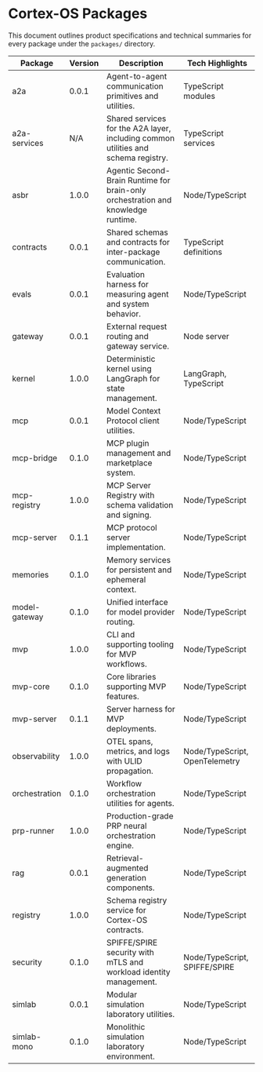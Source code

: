 # Cortex-OS Packages

This document outlines product specifications and technical summaries for every package under the `packages/` directory.

| Package       | Version | Description                                                                        | Tech Highlights                |
| ------------- | ------- | ---------------------------------------------------------------------------------- | ------------------------------ |
| a2a           | 0.0.1   | Agent-to-agent communication primitives and utilities.                             | TypeScript modules             |
| a2a-services  | N/A     | Shared services for the A2A layer, including common utilities and schema registry. | TypeScript services            |
| asbr          | 1.0.0   | Agentic Second-Brain Runtime for brain-only orchestration and knowledge runtime.   | Node/TypeScript                |
| contracts     | 0.0.1   | Shared schemas and contracts for inter-package communication.                      | TypeScript definitions         |
| evals         | 0.0.1   | Evaluation harness for measuring agent and system behavior.                        | Node/TypeScript                |
| gateway       | 0.0.1   | External request routing and gateway service.                                      | Node server                    |
| kernel        | 1.0.0   | Deterministic kernel using LangGraph for state management.                         | LangGraph, TypeScript          |
| mcp           | 0.0.1   | Model Context Protocol client utilities.                                           | Node/TypeScript                |
| mcp-bridge    | 0.1.0   | MCP plugin management and marketplace system.                                      | Node/TypeScript                |
| mcp-registry  | 1.0.0   | MCP Server Registry with schema validation and signing.                            | Node/TypeScript                |
| mcp-server    | 0.1.1   | MCP protocol server implementation.                                                | Node/TypeScript                |
| memories      | 0.1.0   | Memory services for persistent and ephemeral context.                              | Node/TypeScript                |
| model-gateway | 0.1.0   | Unified interface for model provider routing.                                      | Node/TypeScript                |
| mvp           | 1.0.0   | CLI and supporting tooling for MVP workflows.                                      | Node/TypeScript                |
| mvp-core      | 0.1.0   | Core libraries supporting MVP features.                                            | Node/TypeScript                |
| mvp-server    | 0.1.1   | Server harness for MVP deployments.                                                | Node/TypeScript                |
| observability | 1.0.0   | OTEL spans, metrics, and logs with ULID propagation.                               | Node/TypeScript, OpenTelemetry |
| orchestration | 0.1.0   | Workflow orchestration utilities for agents.                                       | Node/TypeScript                |
| prp-runner    | 1.0.0   | Production-grade PRP neural orchestration engine.                                  | Node/TypeScript                |
| rag           | 0.0.1   | Retrieval-augmented generation components.                                         | Node/TypeScript                |
| registry      | 1.0.0   | Schema registry service for Cortex-OS contracts.                                   | Node/TypeScript                |
| security      | 0.1.0   | SPIFFE/SPIRE security with mTLS and workload identity management.                  | Node/TypeScript, SPIFFE/SPIRE  |
| simlab        | 0.0.1   | Modular simulation laboratory utilities.                                           | Node/TypeScript                |
| simlab-mono   | 0.1.0   | Monolithic simulation laboratory environment.                                      | Node/TypeScript                |
